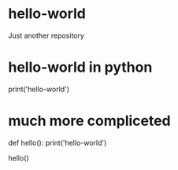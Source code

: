 # hello-world
Just another repository

# hello-world in python
print('hello-world')

# much more compliceted
def hello():
  print('hello-world')
  
 hello()
